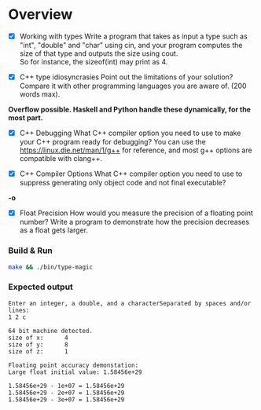 # Overview
- [x] Working with types
Write a program that takes as input a type such as "int", "double" and "char" using cin,
and your program computes the size of that type and outputs the size using cout.  
So for instance, the sizeof(int) may print as 4.

- [x] C++ type idiosyncrasies
Point out the limitations of your solution? Compare it with other programming languages you are aware of. 
(200 words max).

**Overflow possible. Haskell and Python handle these dynamically, for the most part.**

- [x] C++ Debugging
What C++ compiler option you need to use to make your C++ program ready for debugging?
You can use the https://linux.die.net/man/1/g++ for reference, and most g++ options are compatible with clang++.

- [x] C++ Compiler Options
What C++ compiler option you need to use to suppress generating only object code and not final executable?

**-o**

- [x] Float Precision
How would you measure the precision of a floating point number? Write a program to demonstrate how the
precision decreases as a float gets larger.

### Build & Run
```bash
make && ./bin/type-magic
```

### Expected output
```
Enter an integer, a double, and a characterSeparated by spaces and/or lines:
1 2 c

64 bit machine detected.
size of x:      4
size of y:      8
size of z:      1

Floating point accuracy demonstation:
Large float initial value: 1.58456e+29

1.58456e+29 - 1e+07 = 1.58456e+29
1.58456e+29 - 2e+07 = 1.58456e+29
1.58456e+29 - 3e+07 = 1.58456e+29
```
